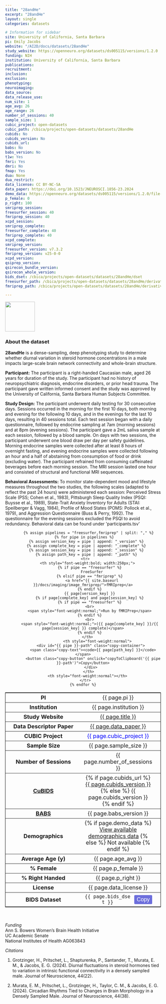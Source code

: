 ```yaml
---
title: "28andHe"
excerpt: "28andHe"
layout: single
categories: datasets

# Information for sidebar
site: University of California, Santa Barbara
pi: Emily Jacobs
website: "/AI2D/docs/datasets/28andHe"
study_website: https://openneuro.org/datasets/ds005115/versions/1.2.0
funding: NIH
institution: University of California, Santa Barbara
publications:
recruitment:
inclusion:
exclusion:
phenotyping:
neuroimaging:
data_source:
data_release_use:
num_site: 1
age_avg: 26
age_range: 26
number_of_sessions: 40
sample_size: 1
cubic_project: open-datasets
cubic_path: /cbica/projects/open-datasets/datasets/28andHe
cubids: No
cubids_version: No
cubids_url: 
babs: No
babs_version: No
t1w: Yes
fmri: Yes
dmri: No
fmap: Yes
dua: None
dua_restrict:
data_license: CC BY-NC-SA
data_paper: https://doi.org/10.1523/JNEUROSCI.1856-23.2024
demo_data: https://openneuro.org/datasets/ds005115/versions/1.2.0/file-display/participants.json
p_female: 0
p_right: 100
smriprep_session: 
freesurfer_session: 40
fmriprep_session: 40
xcpd_session: 
smriprep_complete: 
freesurfer_complete: 40
fmriprep_complete: 40
xcpd_complete: 
smriprep_version: 
freesurfer_version: v7.3.2
fmriprep_version: v25-0-0
xcpd_version: 
qsiprep_version: 
qsirecon_bundle_version: 
qsirecon_whole_version: 
bids_dset: /cbica/projects/open-datasets/datasets/28andHe/dset
freesurfer_path: /cbica/projects/open-datasets/datasets/28andHe/derivatives/fmriprep/sourcedata/freesurfer
fmriprep_path: /cbica/projects/open-datasets/datasets/28andHe/derivatives/fmriprep

---
```

<div style="text-align: left;">
     <img src="{{ site.baseurl }}/assets/images/logos/UCSB.png" style="width: auto; height: 10vw;" />
</div>

### About the dataset

**28andHe** is a dense-sampling, deep phenotyping study to determine whether diurnal variation in steroid hormone concentrations in a male impacts large-scale brain network connectivity and whole-brain structure.

**Participant:** The participant is a right-handed Caucasian male, aged 26 years for duration of the study. The participant had no history of neuropsychiatric diagnosis, endocrine disorders, or prior head trauma. The participant gave written informed consent and the study was approved by the University of California, Santa Barbara Human Subjects Committee.

**Study Design:** The participant underwent daily testing for 30 consecutive days. Sessions occurred in the morning for the first 10 days, both morning and evening for the following 10 days, and in the evenings for the last 10 days, resulting in 40 sessions total. Each test session began with a daily questionnaire, followed by endocrine sampling at 7am (morning sessions) and at 8pm (evening sessions). The participant gave a 2mL saliva sample at each session, followed by a blood sample. On days with two sessions, the participant underwent one blood draw per day per safety guidelines. Morning endocrine samples were collected after at least 8 hours of overnight fasting, and evening endocrine samples were collected following an hour and a half of abstaining from consumption of food or drink (excluding water). The participant refrained from consuming caffeinated beverages before each morning session. The MRI session lasted one hour and consisted of structural and functional MRI sequences.

**Behavioral Assessments:** To monitor state-dependent mood and lifestyle measures throughout the two studies, the following scales (adapted to reflect the past 24 hours) were administered each session: Perceived Stress Scale (PSS; Cohen et al., 1983), Pittsburgh Sleep Quality Index (PSQI: Buysse et al., 1989), State-Trait Anxiety Inventory for Adults (STAI: Speilberger & Vagg, 1984), Profile of Mood States (POMS: Pollock et al., 1979), and Aggression Questionnaire (Buss & Perry, 1992). The questionnaire for the evening sessions excluded the PSQI to avoid redundancy. Behavioral data can be found under 'participants.tsv'

<div class="table" align="center">
  <table style="text-align:center; width:100%; font-size:18px; border:1px solid black">
    <tr>
      <th style="font-weight:bold; width:250px;">PI</th>
      <th style="font-weight:normal">{{ page.pi }}</th>
      <th style="font-weight:normal"></th>
    </tr>
    <tr>
      <th style="font-weight:bold; width:250px;">Institution</th>
      <th style="font-weight:normal">{{ page.institution }}</th>
      <th style="font-weight:normal"></th>
    </tr>
    <tr>
      <th style="font-weight:bold; width:250px;">Study Website</th>
      <th style="font-weight:normal"><a href="{{ page.study_website }}">{{ page.title }}</a></th>
      <th style="font-weight:normal"></th>
    </tr>
    <tr>
      <th style="font-weight:bold; width:250px;">Data Descriptor Paper</th>
      <th style="font-weight:normal"><a href="{{ page.data_paper }}">{{ page.data_paper }}</a></th>
      <th style="font-weight:normal"></th>
    </tr>
    <tr>
      <th style="font-weight:bold; width:250px;">CUBIC Project</th>
      <th style="font-weight:normal"><span style="color:blue;">{{ page.cubic_project }}</span></th>
      <th style="font-weight:normal"></th>
    </tr>
    <tr>
      <th style="font-weight:bold; width:250px;">Sample Size</th>
      <th style="font-weight:normal">{{ page.sample_size }}</th>
      <th style="font-weight:normal"></th>
    </tr>
    <tr>
      <th style="font-weight:bold; width:250px;">Number of Sessions</th>
      <th style="font-weight:normal">{{ page.number_of_sessions }}</th>
      <th style="font-weight:normal"></th>
    </tr>
    <tr>
      <th style="font-weight:bold; width:250px;"><a href="{{ site.baseurl }}/docs/imaging/image_curation/">CuBIDS</a></th>
      <th style="font-weight:normal">
        {% if page.cubids_url %}
          <a href="{{ page.cubids_url }}">{{ page.cubids_version }}</a>
        {% else %}
          {{ page.cubids_version }}
        {% endif %}
      </th>
      <th style="font-weight:normal"></th>
    </tr>
    <tr>
      <th style="font-weight:bold; width:250px;"><a href="{{ site.baseurl }}/docs/imaging/image_babs/">BABS</a></th>
      <th style="font-weight:normal">{{ page.babs_version }}</th>
      <th style="font-weight:normal"></th>
    </tr>
    <tr>
      <th style="font-weight:bold; width:250px;">Demographics</th>
      <th style="font-weight:normal">
        {% if page.demo_data %}
          <a href="{{ page.demo_data }}">View available demographics data</a>
        {% else %}
          Not available
        {% endif %}
      </th>
      <th style="font-weight:normal"></th>
    </tr>
    <tr>
      <th style="font-weight:bold; width:250px;">Average Age (y)</th>
      <th style="font-weight:normal">{{ page.age_avg }}</th>
      <th style="font-weight:normal"></th>
    </tr>
    <tr>
      <th style="font-weight:bold; width:250px;">% Female</th>
      <th style="font-weight:normal">{{ page.p_female }}</th>
      <th style="font-weight:normal"></th>
    </tr>
    <tr>
      <th style="font-weight:bold; width:250px;">% Right Handed</th>
      <th style="font-weight:normal">{{ page.p_right }}</th>
      <th style="font-weight:normal"></th>
    </tr>
    <tr>
      <th style="font-weight:bold; width:250px;">License</th>
      <th style="font-weight:normal">{{ page.data_license }}</th>
      <th style="font-weight:normal"></th>
    </tr>
    <tr>
      <th style="font-weight:bold; width:250px;">BIDS Dataset</th>
      <th style="font-weight:normal">
        <div id="bids-dataset-copy" class="copy-container">
          <span class="copy-text"><code>{{ page.bids_dset }}</code></span>
          <button class="copy-button" onclick="copyToClipboard('bids-dataset-copy')">Copy</button>
        </div>
      </th>
      <th style="font-weight:normal"></th>
    </tr>

         {% assign pipelines = "freesurfer,fmriprep" | split: "," %}
     {% for pipe in pipelines %}
       {% assign version_key = pipe | append: "_version" %}
       {% assign complete_key = pipe | append: "_complete" %}
       {% assign session_key = pipe | append: "_session" %}
       {% assign path_key = pipe | append: "_path" %}
      <tr>
        <th style="font-weight:bold; width:250px;">
          {% if pipe == "freesurfer" %}
            FreeSurfer
          {% elsif pipe == "fmriprep" %}
            <a href="{{ site.baseurl }}/docs/imaging/image_fmriprep/">fMRIprep</a>
          {% endif %}
          {{ page[version_key] }}
          {% if page[complete_key] and page[session_key] %}
          {% if pipe == "freesurfer" %}
          <br>
          <span style="font-weight:normal;">Run by fMRIPrep</span>
          {% endif %}
          <br>
          <span style="font-weight:normal;">({{ page[complete_key] }}/{{ page[session_key] }} complete)</span>
          {% endif %}
        </th>
                 <th style="font-weight:normal">
           <div id="{{ pipe }}-path" class="copy-container">
             <span class="copy-text"><code>{{ page[path_key] }}</code></span>
             <button class="copy-button" onclick="copyToClipboard('{{ pipe }}-path')">Copy</button>
           </div>
         </th>
        <th style="font-weight:normal"></th>
      </tr>
    {% endfor %}
  </table>
</div>

<style>
.copy-container { display: flex; align-items: center; justify-content: space-between; gap: 10px; }
.copy-text { flex: 1; word-break: break-all; }
.copy-button {
  background-color: rgb(108, 110, 220);
  color: white;
  border: none;
  padding: 4px 8px;
  border-radius: 3px;
  cursor: pointer;
  font-size: 18px;
  white-space: nowrap;
  flex-shrink: 0;
}
.copy-button:hover { background-color: rgb(104, 106, 235); }
.copy-button:active { background-color: rgb(84, 86, 215); }
</style>

<script>
function showTab(tabName) {
  var tabType = tabName.indexOf('-dl') !== -1 ? 'datalad' : 'ephemeral';
  var tabContents = document.getElementsByClassName('tab-content');
  for (var i = 0; i < tabContents.length; i++) {
    tabContents[i].classList.remove('active');
  }
  var tabButtons = document.getElementsByClassName('tab-button');
  for (var j = 0; j < tabButtons.length; j++) {
    tabButtons[j].classList.remove('active');
  }
  if (tabType === 'datalad') {
    var dls = document.querySelectorAll('[id$="-dl"]');
    var dlButtons = document.querySelectorAll('[onclick*="-dl"]');
    dls.forEach(function(c) { c.classList.add('active'); });
    dlButtons.forEach(function(b) { b.classList.add('active'); });
  } else {
    var eph = document.querySelectorAll('[id$="-ephe"]');
    var epheButtons = document.querySelectorAll('[onclick*="-ephe"]');
    eph.forEach(function(c) { c.classList.add('active'); });
    epheButtons.forEach(function(b) { b.classList.add('active'); });
  }
}
function copyToClipboard(elementId) {
  var element = document.getElementById(elementId);
  var textToCopy = element.querySelector('.copy-text').textContent;
  var textarea = document.createElement('textarea');
  textarea.value = textToCopy;
  document.body.appendChild(textarea);
  textarea.select();
  document.execCommand('copy');
  document.body.removeChild(textarea);
  var button = element.querySelector('.copy-button');
  var originalText = button.textContent;
  button.textContent = 'Copied!';
  button.style.backgroundColor = '#28a745';
  setTimeout(function() {
    button.textContent = originalText;
    button.style.backgroundColor = 'rgb(108, 110, 220)';
  }, 1000);
}
</script>

<br>

*Funding*
<br>
Ann S. Bowers Women’s Brain Health Initiative  
UC Academic Senate  
National Institutes of Health AG063843  

*Citations*
<br>
1. Grotzinger, H., Pritschet, L., Shapturenka, P., Santander, T., Murata, E. M., & Jacobs, E. G. (2024). Diurnal fluctuations in steroid hormones tied to variation in intrinsic functional connectivity in a densely sampled male. Journal of Neuroscience, 44(22).

2. Murata, E. M., Pritschet, L., Grotzinger, H., Taylor, C. M., & Jacobs, E. G. (2024). Circadian Rhythms Tied to Changes in Brain Morphology in a Densely Sampled Male. Journal of Neuroscience, 44(38).